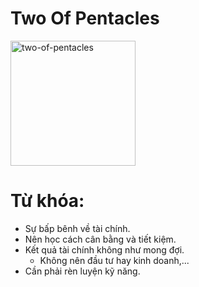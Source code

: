 # Two Of Pentacles

<img style="width: 200px;" alt="two-of-pentacles"
  src="https://www.alittlesparkofjoy.com/wp-content/uploads/2021/03/two-of-pentacles-tarot-card.jpg">

**Từ khóa:**
===

* Sự bấp bênh về tài chính.
* Nên học cách cân bằng và tiết kiệm.
* Kết quả tài chính không như mong đợi.
  * Không nên đầu tư hay kinh doanh,...
* Cần phải rèn luyện kỹ năng.
